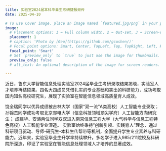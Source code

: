 ```yaml
---
title: 实验室2024届本科毕业生考研捷报频传
date: 2025-04-10

# To use Cover image, place an image named `featured.jpg/png` in your page's folder.
image:
  # Placement options: 1 = Full column width, 2 = Out-set, 3 = Screen-width
  placement: 1
  # caption: 'Photo by [Geo](https://github.com/gcushen/)'
  # Focal point options: Smart, Center, TopLeft, Top, TopRight, Left, Right, BottomLeft, Bottom, BottomRight
  focal_point: 'Smart'
  # Set `preview_only` to `true` to just use the image for thumbnails.
  preview_only: false
  # alt_text: An optional description of the image for screen readers.

---
```

近日，鲁东大学智能信息处理实验室2024届毕业生考研录取结果揭晓，实验室人才培养再结硕果。四名大四成员凭借扎实的专业基础和突出的科研能力，成功考取国内知名高校研究生，展现了实验室在智能信息领域高质量育人成效。

<!--more-->

饶全瑞同学以优异成绩被吉林大学（国家“双一流”A类高校）人工智能专业录取；
孙锦杰同学成功考取北京邮电大学（信息科技领域顶尖学府）人工智能方向研究生；
成建华、安涛两位同学双双进入南京信息工程大学（大气科学与信息工程特色高校）人工智能专业深造。
实验室始终秉持“创新引领、实践育人”理念，通过科研项目驱动、导师-研究生-本科生传帮带等机制，全面提升学生专业素养与科研能力。近年来，实验室毕业生升学率持续攀升，多名学子进入985/211院校及科研院所深造，印证了实验室在智能信息处理领域人才培养的显著成效。
